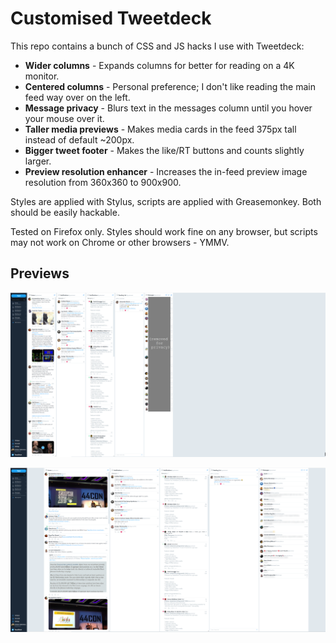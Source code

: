 # Customised Tweetdeck

This repo contains a bunch of CSS and JS hacks I use with Tweetdeck:

* **Wider columns** - Expands columns for better for reading on a 4K monitor.
* **Centered columns** - Personal preference; I don't like reading the main feed way over on the left.
* **Message privacy** - Blurs text in the messages column until you hover your mouse over it.
* **Taller media previews** - Makes media cards in the feed 375px tall instead of default ~200px.
* **Bigger tweet footer** - Makes the like/RT buttons and counts slightly larger.
* **Preview resolution enhancer** - Increases the in-feed preview image resolution from 360x360 to 900x900.

Styles are applied with Stylus, scripts are applied with Greasemonkey. Both should be easily hackable.

Tested on Firefox only. Styles should work fine on any browser, but scripts may not work on Chrome or other browsers - YMMV.

## Previews

![Before](preview_before.png?raw=true "Before")

![After](preview_after.png?raw=true "After")
